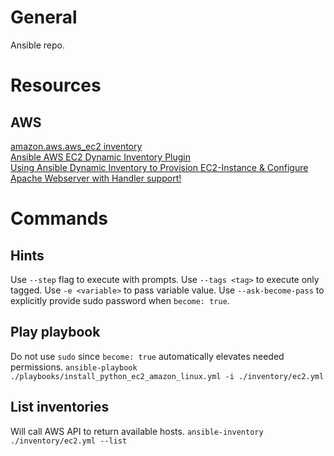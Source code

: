 # General
Ansible repo.
# Resources
## AWS
[amazon.aws.aws_ec2 inventory](https://docs.ansible.com/ansible/latest/collections/amazon/aws/aws_ec2_inventory.html)\
[Ansible AWS EC2 Dynamic Inventory Plugin](https://dev.to/vumdao/ansible-aws-ec2-dynamic-inventory-plugin-3bme)\
[Using Ansible Dynamic Inventory to Provision EC2-Instance & Configure Apache Webserver with Handler support!](https://harshitdawar.medium.com/leveraging-the-power-of-the-ansible-dynamic-inventory-to-provision-ec2-instance-configure-apache-664a3e16a7c1)

# Commands
## Hints
Use `--step` flag to execute with prompts.
Use `--tags <tag>` to execute only tagged.
Use `-e <variable>` to pass variable value.
Use `--ask-become-pass` to explicitly provide sudo password when `become: true`.

## Play playbook
Do not use `sudo` since `become: true` automatically elevates needed permissions.
`ansible-playbook ./playbooks/install_python_ec2_amazon_linux.yml -i ./inventory/ec2.yml`

## List inventories
Will call AWS API to return available hosts.
`ansible-inventory ./inventory/ec2.yml --list`